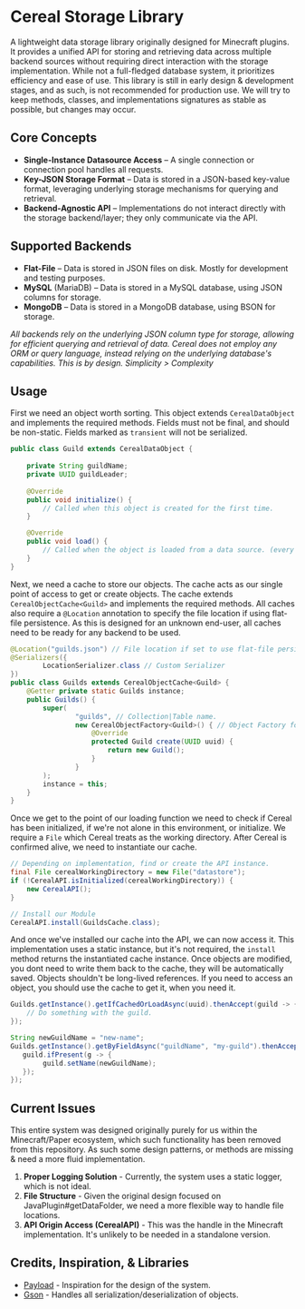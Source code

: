 # Cereal Storage Library
A lightweight data storage library originally designed for Minecraft plugins. It provides a unified API for storing and retrieving data across multiple backend sources without requiring direct interaction with the storage implementation. While not a full-fledged database system, it prioritizes efficiency and ease of use. This library is still in early design & development stages, and as such, is not recommended for production use. We will try to keep methods, classes, and implementations signatures as stable as possible, but changes may occur.
## Core Concepts
- **Single-Instance Datasource Access** – A single connection or connection pool handles all requests.
- **Key-JSON Storage Format** – Data is stored in a JSON-based key-value format, leveraging underlying storage mechanisms for querying and retrieval.
- **Backend-Agnostic API** – Implementations do not interact directly with the storage backend/layer; they only communicate via the API.
## Supported Backends
- **Flat-File** – Data is stored in JSON files on disk. Mostly for development and testing purposes.
- **MySQL** (MariaDB) – Data is stored in a MySQL database, using JSON columns for storage.
- **MongoDB** – Data is stored in a MongoDB database, using BSON for storage.

*All backends rely on the underlying JSON column type for storage, allowing for efficient querying and retrieval of data. Cereal does not employ any ORM or query language, instead relying on the underlying database's capabilities. This is by design. Simplicity > Complexity*

## Usage
First we need an object worth sorting. This object extends `CerealDataObject` and implements the required methods.
Fields must not be final, and should be non-static. Fields marked as `transient` will not be serialized.
```java
public class Guild extends CerealDataObject {
    
    private String guildName;
    private UUID guildLeader;
    
    @Override
    public void initialize() {
        // Called when this object is created for the first time.
    }

    @Override
    public void load() {
        // Called when the object is loaded from a data source. (every time) 
    }
}
```
Next, we need a cache to store our objects. The cache acts as our single point of access to get or create objects. The cache extends `CerealObjectCache<Guild>` and implements the required methods.
All caches also require a `@Location` annotation to specify the file location if using flat-file persistence. As this is designed for an unknown end-user, all caches need to be ready for any backend to be used.
```java
@Location("guilds.json") // File location if set to use flat-file persistence.
@Serializers({
        LocationSerializer.class // Custom Serializer
})
public class Guilds extends CerealObjectCache<Guild> {
    @Getter private static Guilds instance;
    public Guilds() {
        super(
                "guilds", // Collection|Table name.
                new CerealObjectFactory<Guild>() { // Object Factory for new Guilds.
                    @Override
                    protected Guild create(UUID uuid) {
                        return new Guild();
                    }
                }
        );
        instance = this;
    }
}
```
Once we get to the point of our loading function we need to check if Cereal has been initialized, if we're not alone in this environment, or initialize. We require a `File` which Cereal treats as the working directory. After Cereal is confirmed alive, we need to instantiate our cache.
```java
// Depending on implementation, find or create the API instance.
final File cerealWorkingDirectory = new File("datastore");
if (!CerealAPI.isInitialized(cerealWorkingDirectory)) {
    new CerealAPI();
}

// Install our Module
CerealAPI.install(GuildsCache.class);
```
And once we've installed our cache into the API, we can now access it. This implementation uses a static instance, but it's not required, the `install` method returns the instantiated cache instance. Once objects are modified, you dont need to write them back to the cache, they will be automatically saved. Objects shouldn't be long-lived references. If you need to access an object, you should use the cache to get it, when you need it.
```java
Guilds.getInstance().getIfCachedOrLoadAsync(uuid).thenAccept(guild -> {
    // Do something with the guild.
});

String newGuildName = "new-name";
Guilds.getInstance().getByFieldAsync("guildName", "my-guild").thenAccept(guild -> {
   guild.ifPresent(g -> {
        guild.setName(newGuildName);
   }); 
});
```
## Current Issues
This entire system was designed originally purely for us within the Minecraft/Paper ecosystem, which such functionality has been removed from this repository. As such some design patterns, or methods are missing & need a more fluid implementation.
1. **Proper Logging Solution** - Currently, the system uses a static logger, which is not ideal.
2. **File Structure** - Given the original design focused on JavaPlugin#getDataFolder, we need a more flexible way to handle file locations.
3. **API Origin Access (CerealAPI)** - This was the handle in the Minecraft implementation. It's unlikely to be needed in a standalone version.
## Credits, Inspiration, & Libraries
- [Payload](https://github.com/jonahseguin/Payload) - Inspiration for the design of the system.
- [Gson](https://github.com/google/gson) - Handles all serialization/deserialization of objects.
 